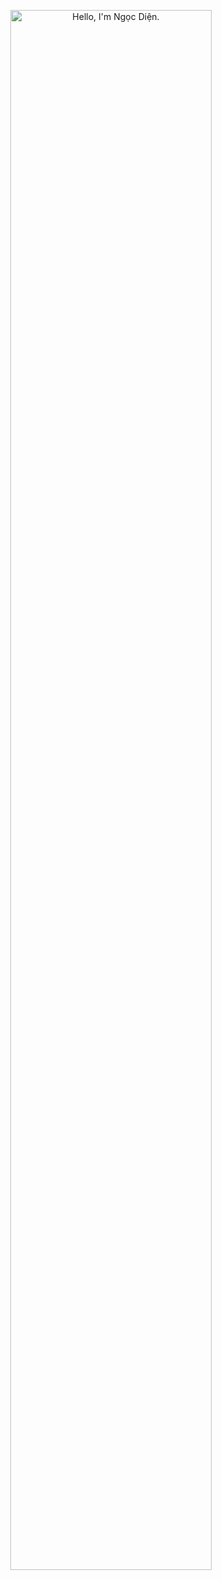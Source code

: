 <p align="center"><a href="https://anuraghazra.github.io"><img width="80%" alt="Hello, I'm Ngọc Diện." src="./assets/gh-readme-header.png" /></a></p>

<br />
